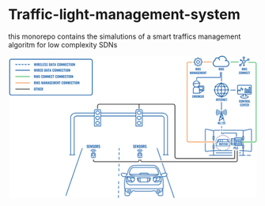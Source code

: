 # Traffic-light-management-system
this monorepo contains the simalutions of a smart traffics management algoritm for low complexity SDNs
<p align="center">
<img src="assets/remote-calibration-and-control-of-smart-traffic-light.svg" width="500px" align="center">
</p>
<!-- <table>
  <tr>
    <th>Technical Specifications</th>
    <th>Model Name</th>
    <th>Image</th>
  </tr>
  <tr>
    <td style="font-size: smaller;">
      <b>1. LED Brightness:</b><br>
      <p style="padding-left: 20px;">&bull; Red LED: 4000-5000mcd brightness.</p>
      <p style="padding-left: 20px;">&bull; Yellow LED: 4000-5000mcd brightness.</p>
      <p style="padding-left: 20px;">&bull; Green LED: 7000-9500mcd brightness.</p>
      <b>2. LED Features:</b><br>
      <p style="padding-left: 20px;">&bull; LED is a stable light source with an ideal display effect.</p>
      <b>3. Waterproof Design:</b><br>
      <p style="padding-left: 20px;">&bull; Durable black housing ensures longevity.</p>
      <p style="padding-left: 20px;">&bull; Multilayer seal protects the lens from dust and water.</p>
      <p style="padding-left: 20px;">&bull; Waterproof grade: IP65.</p>
      <b>4. Construction:</b><br>
      <p style="padding-left: 20px;">&bull; Clear lens for high penetrability.</p>
      <p style="padding-left: 20px;">&bull; Fire-resistant and Anti-UV properties.</p>
      <b>5. Module Dimensions:</b><br>
      <p style="padding-left: 20px;">&bull; Diameter: Approximately 299 mm (12 inches).</p>
      <b>6. Operating Voltage:</b><br>
      <p style="padding-left: 20px;">&bull; DC9-36V or 85V-265VA.</p>
    </td>
    <td style="font-size: smaller;"><b>200 mm LED traffic light</b></td>
    <td><img src="assets/200mm_LED_traffic_light.jpg" width="100%"></td>
  </tr>
</table> -->


